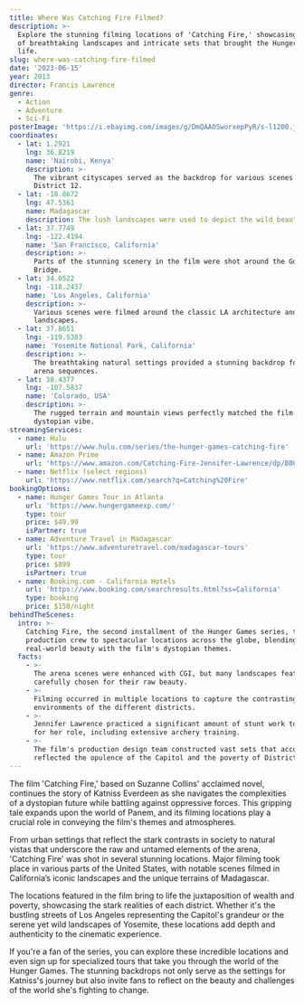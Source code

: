 ```yaml
---
title: Where Was Catching Fire Filmed?
description: >-
  Explore the stunning filming locations of 'Catching Fire,' showcasing a blend
  of breathtaking landscapes and intricate sets that brought the Hunger Games to
  life.
slug: where-was-catching-fire-filmed
date: '2023-06-15'
year: 2013
director: Francis Lawrence
genre:
  - Action
  - Adventure
  - Sci-Fi
posterImage: 'https://i.ebayimg.com/images/g/DmQAAOSworxepPyR/s-l1200.jpg'
coordinates:
  - lat: 1.2921
    lng: 36.8219
    name: 'Nairobi, Kenya'
    description: >-
      The vibrant cityscapes served as the backdrop for various scenes set in
      District 12.
  - lat: -18.8672
    lng: 47.5361
    name: Madagascar
    description: The lush landscapes were used to depict the wild beauty of the arena.
  - lat: 37.7749
    lng: -122.4194
    name: 'San Francisco, California'
    description: >-
      Parts of the stunning scenery in the film were shot around the Golden Gate
      Bridge.
  - lat: 34.0522
    lng: -118.2437
    name: 'Los Angeles, California'
    description: >-
      Various scenes were filmed around the classic LA architecture and
      landscapes.
  - lat: 37.8651
    lng: -119.5383
    name: 'Yosemite National Park, California'
    description: >-
      The breathtaking natural settings provided a stunning backdrop for the
      arena sequences.
  - lat: 38.4377
    lng: -107.5837
    name: 'Colorado, USA'
    description: >-
      The rugged terrain and mountain views perfectly matched the film's
      dystopian vibe.
streamingServices:
  - name: Hulu
    url: 'https://www.hulu.com/series/the-hunger-games-catching-fire'
  - name: Amazon Prime
    url: 'https://www.amazon.com/Catching-Fire-Jennifer-Lawrence/dp/B00K19JY5A'
  - name: Netflix (select regions)
    url: 'https://www.netflix.com/search?q=Catching%20Fire'
bookingOptions:
  - name: Hunger Games Tour in Atlanta
    url: 'https://www.hungergameexp.com/'
    type: tour
    price: $49.99
    isPartner: true
  - name: Adventure Travel in Madagascar
    url: 'https://www.adventuretravel.com/madagascar-tours'
    type: tour
    price: $899
    isPartner: true
  - name: Booking.com - California Hotels
    url: 'https://www.booking.com/searchresults.html?ss=California'
    type: booking
    price: $150/night
behindTheScenes:
  intro: >-
    Catching Fire, the second installment of the Hunger Games series, took the
    production crew to spectacular locations across the globe, blending
    real-world beauty with the film's dystopian themes.
  facts:
    - >-
      The arena scenes were enhanced with CGI, but many landscapes featured were
      carefully chosen for their raw beauty.
    - >-
      Filming occurred in multiple locations to capture the contrasting
      environments of the different districts.
    - >-
      Jennifer Lawrence practiced a significant amount of stunt work to prepare
      for her role, including extensive archery training.
    - >-
      The film's production design team constructed vast sets that accurately
      reflected the opulence of the Capitol and the poverty of District 12.
---
```



<CatchingFireGuide />

The film 'Catching Fire,' based on Suzanne Collins' acclaimed novel, continues the story of Katniss Everdeen as she navigates the complexities of a dystopian future while battling against oppressive forces. This gripping tale expands upon the world of Panem, and its filming locations play a crucial role in conveying the film's themes and atmospheres.

From urban settings that reflect the stark contrasts in society to natural vistas that underscore the raw and untamed elements of the arena, 'Catching Fire' was shot in several stunning locations. Major filming took place in various parts of the United States, with notable scenes filmed in California’s iconic landscapes and the unique terrains of Madagascar.

The locations featured in the film bring to life the juxtaposition of wealth and poverty, showcasing the stark realities of each district. Whether it's the bustling streets of Los Angeles representing the Capitol's grandeur or the serene yet wild landscapes of Yosemite, these locations add depth and authenticity to the cinematic experience.

If you're a fan of the series, you can explore these incredible locations and even sign up for specialized tours that take you through the world of the Hunger Games. The stunning backdrops not only serve as the settings for Katniss's journey but also invite fans to reflect on the beauty and challenges of the world she's fighting to change.
